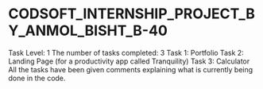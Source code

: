 # CODSOFT_INTERNSHIP_PROJECT_BY_ANMOL_BISHT_B-40
Task Level: 1
The number of tasks completed: 3
Task 1: Portfolio
Task 2: Landing Page (for a productivity app called Tranquility)
Task 3: Calculator
All the tasks have been given comments explaining what is currently being done in the code.
